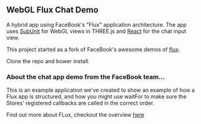 ## WebGL Flux Chat Demo

A hybrid app using FaceBook's "Flux" application architecture. The app uses [SubUnit](http://github.com/sghall/subunit) for WebGL views in THREE.js and [React](https://github.com/facebook/react) for the chat input view.

This project started as a fork of FaceBook's awesome demos of [flux](https://github.com/facebook/flux). 

Clone the repo and bower install.

### About the chat app demo from the FaceBook team...

This is an example application we've created to show an example of how a Flux
app is structured, and how you might use waitFor to make sure the Stores'
registered callbacks are called in the correct order.

Find out more about FLux, checkout the overview [here](http://facebook.github.io/flux/docs/overview.html)